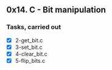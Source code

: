 ## 0x14. C - Bit manipulation
### Tasks, carried out
- [x] 2-get_bit.c
- [x] 3-set_bit.c
- [x] 4-clear_bit.c
- [x] 5-flip_bits.c
